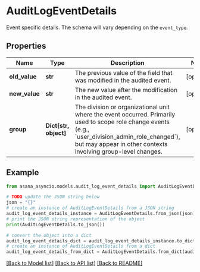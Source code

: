 # AuditLogEventDetails

Event specific details. The schema will vary depending on the `event_type`.

## Properties

Name | Type | Description | Notes
------------ | ------------- | ------------- | -------------
**old_value** | **str** | The previous value of the field that was modified in the audited event. | [optional] 
**new_value** | **str** | The new value after the modification in the audited event. | [optional] 
**group** | **Dict[str, object]** | The division or organizational unit where the event occurred. Primarily used to scope role change events (e.g., &#x60;user_division_admin_role_changed&#x60;), but may appear in other contexts involving group-level changes. | [optional] 

## Example

```python
from asana_asyncio.models.audit_log_event_details import AuditLogEventDetails

# TODO update the JSON string below
json = "{}"
# create an instance of AuditLogEventDetails from a JSON string
audit_log_event_details_instance = AuditLogEventDetails.from_json(json)
# print the JSON string representation of the object
print(AuditLogEventDetails.to_json())

# convert the object into a dict
audit_log_event_details_dict = audit_log_event_details_instance.to_dict()
# create an instance of AuditLogEventDetails from a dict
audit_log_event_details_from_dict = AuditLogEventDetails.from_dict(audit_log_event_details_dict)
```
[[Back to Model list]](../README.md#documentation-for-models) [[Back to API list]](../README.md#documentation-for-api-endpoints) [[Back to README]](../README.md)


